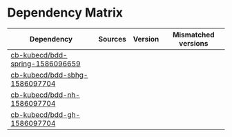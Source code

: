 # Dependency Matrix

Dependency | Sources | Version | Mismatched versions
---------- | ------- | ------- | -------------------
[cb-kubecd/bdd-spring-1586096659](https://github.com/cb-kubecd/bdd-spring-1586096659.git) |  | []() | 
[cb-kubecd/bdd-sbhg-1586097704](https://github.com/cb-kubecd/bdd-sbhg-1586097704.git) |  | []() | 
[cb-kubecd/bdd-nh-1586097704](https://github.com/cb-kubecd/bdd-nh-1586097704.git) |  | []() | 
[cb-kubecd/bdd-gh-1586097704](https://github.com/cb-kubecd/bdd-gh-1586097704.git) |  | []() | 
